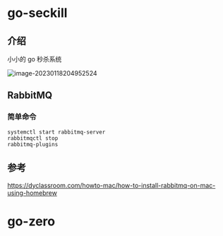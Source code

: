 # go-seckill



## 介绍

小小的 go 秒杀系统





![image-20230118204952524](https://typora-1300781048.cos.ap-beijing.myqcloud.com/img/202301182049659.png)





## RabbitMQ



### 简单命令

```shell
systemctl start rabbitmq-server
rabbitmqctl stop
rabbitmq-plugins
```





## 参考

https://dyclassroom.com/howto-mac/how-to-install-rabbitmq-on-mac-using-homebrew







# go-zero

